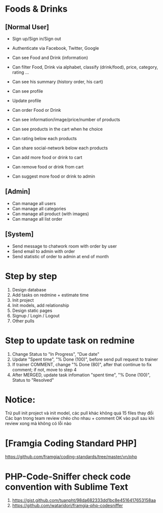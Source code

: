 # Foods & Drinks

## [Normal User]
- Sign up/Sign in/Sign out
- Authenticate via Facebook, Twitter, Google
- Can see Food and Drink (information)
- Can filter Food, Drink via alphabet, classify (drink/food), price, category, rating …
- Can see his summary (history order, his cart)
- Can see profile
- Update profile
- Can order Food or Drink
- Can see information/image/price/number of products
- Can see products in the cart when he choice
 
- Can rating below each products
- Can share social-network below each products
- Can add more food or drink to cart
- Can remove food or drink from cart
- Can suggest more food or drink to admin

## [Admin]
- Can manage all users
- Can manage all categories
- Can manage all product (with images)
- Can manage all list order

## [System]
- Send message to chatwork room with order by user
- Send email to admin with order
- Send statistic of order to admin at end of month


# Step by step
1. Design database
2. Add tasks on redmine + estimate time
3. Init project
4. Init models, add relationship
5. Design static pages
6. Signup / Login / Logout
7. Other pulls

# Step to update task on redmine
1. Change Status to "In Progress", "Due date"
2. Update  "Spent time", "% Done (100)",  before send pull request to trainer 
3. If trainer COMMENT, change "% Done (80)", after that continue to fix comment; if not, move to step 4
4. After MERGED, update task infomation "spent time", "% Done (100)", Status to "Resolved" 

# Notice: 
Trừ pull init project và init model, các pull khác không quá 15 files thay đổi
Các bạn trong team review chéo cho nhau + comment OK vào pull sau khi review xong mà không có lỗi nào

# [Framgia Coding Standard PHP]
https://github.com/framgia/coding-standards/tree/master/vn/php

# PHP-Code-Sniffer check code convention with Sublime Text 
1. https://gist.github.com/tuanpht/98da682333dd1bc8e4516417653158aa 
2. https://github.com/wataridori/framgia-php-codesniffer
